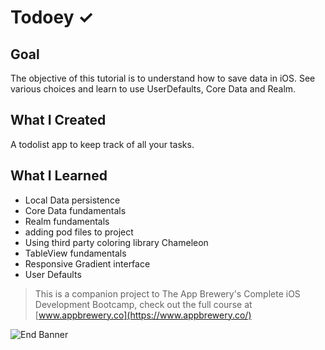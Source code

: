 
# Todoey ✓

## Goal

The objective of this tutorial is to understand how to save data in iOS. See various choices and learn to use UserDefaults, Core Data and Realm.


## What I Created

A todolist app to keep track of all your tasks.

## What I Learned

* Local Data persistence
* Core Data fundamentals
* Realm fundamentals
* adding pod files to project
* Using third party coloring library Chameleon
* TableView fundamentals
* Responsive Gradient interface
* User Defaults

>This is a companion project to The App Brewery's Complete iOS Development Bootcamp, check out the full course at [www.appbrewery.co](https://www.appbrewery.co/)

![End Banner](https://github.com/londonappbrewery/Images/blob/master/readme-end-banner.png)


